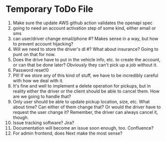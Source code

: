 # Temporary ToDo File

1. Make sure the update AWS github action validates the openapi spec
2. going to need an account activation step of some kind, either email or sms
3. can user/driver change email/phone #? Makes sense in a way, but how to prevent account hijacking?
4. Will we need to store the driver's dl #? What about insurance? Going to punt on that for now.
5. Does the drive have to put in the vehicle info, etc. to create the account, or can that be done later? Obviously they can't pick up a job without it.
7. Password reset!0
8. PII! If we store any of this kind of stuff, we have to be incredibly careful with how we deal with it.
9. It's fine and well to implement a delete operation for pickups, but in reality either the driver or the client should be able to cancel them. How are we going to handle that?
10. Only user should be able to update pickup location, size, etc. What about time? Can either of them change that? Or would the driver have to request the user change it? Remember, the driver can always cancel it, though.
11. Issue tracking software? Jira? 
12. Documentation will become an issue soon enough, too. Confluence?
13. For admin frontend, does Next make the most sense?